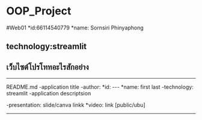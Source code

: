 # OOP_Project

#Web01
*id:66114540779
*name: Sornsiri Phinyaphong

## technology:streamlit

## เว็บไซต์โปรโททอะไรสักอย่าง


****
README.md
-application title
-author:
  *id: ---
  *name: first last
-technology: streamlit
-application descriptsion

-presentation: slide/canva linkk
*video: link [public/ubu]
****
